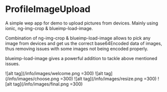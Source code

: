 # ProfileImageUpload
A simple wep app for demo to upload pictures from devices. Mainly using ionic, ng-img-crop &amp; blueimp-load-image.

Combination of ng-img-crop & blueimp-load-image allows to pick any image from devices and get us the correct base64Encoded data of images, thus removing issues with some images not being encoded properly.

blueimp-load-image gives a powerful addition to tackle above mentioned issues.

![alt tag](/info/images/welcome.png =300)
![alt tag](/info/images/choose.png =300)
![alt tag](/info/images/resize.png =300)
![alt tag](/info/images/final.png =300)